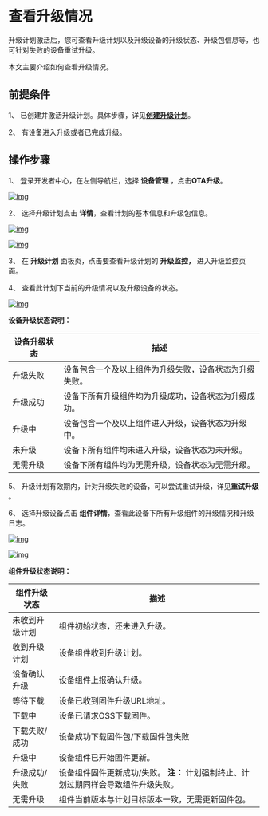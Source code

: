 # 查看升级情况

升级计划激活后，您可查看升级计划以及升级设备的升级状态、升级包信息等，也可针对失败的设备重试升级。

本文主要介绍如何查看升级情况。

## 前提条件

1、 已创建并激活升级计划。具体步骤，详见[**创建升级计划**](/deviceDevelop/DeviceManage/ota/part02/page-03)。

2、 有设备进入升级或者已完成升级。

## 操作步骤

1、 登录开发者中心，在左侧导航栏，选择 **设备管理** ，点击**OTA升级**。

<a data-fancybox title="img" href="/zh/guide/ota/ota21.png">![img](/zh/guide/ota/ota21.png)</a>

2、 选择升级计划点击 **详情**，查看计划的基本信息和升级包信息。

 
<a data-fancybox title="img" href="/zh/guide/ota/ota22.png">![img](/zh/guide/ota/ota22.png)</a>

 
<a data-fancybox title="img" href="/zh/guide/ota/ota23.png">![img](/zh/guide/ota/ota23.png)</a>

3、 在 **升级计划** 面板页，点击要查看升级计划的 **升级监控，** 进入升级监控页面。

4、 查看此计划下当前的升级情况以及升级设备的状态。

 
<a data-fancybox title="img" href="/zh/guide/ota/ota24.png">![img](/zh/guide/ota/ota24.png)</a>

**设备升级状态说明：**

| **设备升级状态** | **描述**                                               |
| ---------------- | ------------------------------------------------------ |
| 升级失败         | 设备包含一个及以上组件为升级失败，设备状态为升级失败。 |
| 升级成功         | 设备下所有升级组件均为升级成功，设备状态为升级成功。   |
| 升级中           | 设备包含一个及以上组件进入升级，设备状态为升级中。     |
| 未升级           | 设备下所有组件均未进入升级，设备状态为未升级。         |
| 无需升级         | 设备下所有组件均为无需升级，设备状态为无需升级。       |

5、 升级计划有效期内，针对升级失败的设备，可以尝试重试升级，详见**重试升级** 。

6、 选择升级设备点击 **组件详情**，查看此设备下所有升级组件的升级情况和升级日志。

 
<a data-fancybox title="img" href="/zh/guide/ota/ota25.png">![img](/zh/guide/ota/ota25.png)</a>

 
<a data-fancybox title="img" href="/zh/guide/ota/ota26.png">![img](/zh/guide/ota/ota26.png)</a>

**组件升级状态说明：**

| **组件升级状态** | **描述**                                                                             |
| ---------------- | ------------------------------------------------------------------------------------ |
| 未收到升级计划   | 组件初始状态，还未进入升级。                                                         |
| 收到升级计划     | 设备组件收到升级计划。                                                               |
| 设备确认升级     | 设备组件上报确认升级。                                                               |
| 等待下载         | 设备已收到固件升级URL地址。                                                          |
| 下载中           | 设备已请求OSS下载固件。                                                              |
| 下载失败/成功    | 设备成功下载固件包/下载固件包失败                                                    |
| 升级中           | 设备组件已开始固件更新。                                                             |
| 升级成功/失败    | 设备组件固件更新成功/失败。  **注：** 计划强制终止、计划过期同样会导致组件升级失败。 |
| 无需升级         | 组件当前版本与计划目标版本一致，无需更新固件包。                                     |

 
